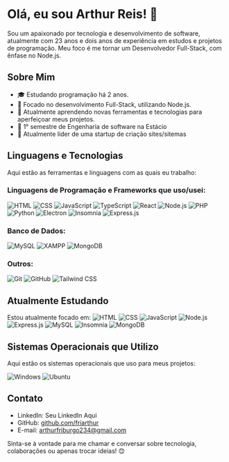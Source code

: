 # Olá, eu sou Arthur Reis! 👋

Sou um apaixonado por tecnologia e desenvolvimento de software, atualmente com 23 anos e dois anos de experiência em estudos e projetos de programação. Meu foco é me tornar um Desenvolvedor Full-Stack, com ênfase no Node.js.

## Sobre Mim

- 🎓 Estudando programação há 2 anos.
- 🚀 Focado no desenvolvimento Full-Stack, utilizando Node.js.
- 🌱 Atualmente aprendendo novas ferramentas e tecnologias para aperfeiçoar meus projetos.
- 📖 1° semestre de Engenharia de software na Estácio
- 👑 Atualmente lider de uma startup de criação sites/sitemas

## Linguagens e Tecnologias

Aqui estão as ferramentas e linguagens com as quais eu trabalho:

### Linguagens de Programação e Frameworks que uso/usei:

![HTML](https://img.shields.io/badge/HTML-%23e34f26?style=for-the-badge&logo=html5&logoColor=white)
![CSS](https://img.shields.io/badge/CSS-%2338a1db?style=for-the-badge&logo=css3&logoColor=white)
![JavaScript](https://img.shields.io/badge/JavaScript-%23f7df1e?style=for-the-badge&logo=javascript&logoColor=black)
![TypeScript](https://img.shields.io/badge/TypeScript-%233178c6?style=for-the-badge&logo=typescript&logoColor=white)
![React](https://img.shields.io/badge/React-%2361dafb?style=for-the-badge&logo=react&logoColor=black)
![Node.js](https://img.shields.io/badge/Node.js-%23339933?style=for-the-badge&logo=node.js&logoColor=white)
![PHP](https://img.shields.io/badge/PHP-%237777bb?style=for-the-badge&logo=php&logoColor=white)
![Python](https://img.shields.io/badge/Python-%23306998?style=for-the-badge&logo=python&logoColor=white)
![Electron](https://img.shields.io/badge/Electron-%23253256?style=for-the-badge&logo=electron&logoColor=white)
![Insomnia](https://img.shields.io/badge/Insomnia-%235849C1?style=for-the-badge&logo=insomnia&logoColor=white)
![Express.js](https://img.shields.io/badge/Express.js-%23404D59?style=for-the-badge&logo=express&logoColor=white)


### Banco de Dados:
![MySQL](https://img.shields.io/badge/MySQL-%2300f?style=for-the-badge&logo=mysql&logoColor=white)
![XAMPP](https://img.shields.io/badge/XAMPP-%23D91212?style=for-the-badge&logo=xampp&logoColor=white)
![MongoDB](https://img.shields.io/badge/MongoDB-%2347A248?style=for-the-badge&logo=mongodb&logoColor=white)


### Outros:
![Git](https://img.shields.io/badge/Git-%23f34f29?style=for-the-badge&logo=git&logoColor=white)
![GitHub](https://img.shields.io/badge/GitHub-%23000000?style=for-the-badge&logo=github&logoColor=white)
![Tailwind CSS](https://img.shields.io/badge/Tailwind_CSS-%2383aaf0?style=for-the-badge&logo=tailwindcss&logoColor=white)

## Atualmente Estudando

Estou atualmente focado em:
![HTML](https://img.shields.io/badge/HTML-%23e34f26?style=for-the-badge&logo=html5&logoColor=white)
![CSS](https://img.shields.io/badge/CSS-%2338a1db?style=for-the-badge&logo=css3&logoColor=white)
![JavaScript](https://img.shields.io/badge/JavaScript-%23f7df1e?style=for-the-badge&logo=javascript&logoColor=black)
![Node.js](https://img.shields.io/badge/Node.js-%23339933?style=for-the-badge&logo=node.js&logoColor=white)
![Express.js](https://img.shields.io/badge/Express.js-%23404D59?style=for-the-badge&logo=express&logoColor=white)
![MySQL](https://img.shields.io/badge/MySQL-%2300f?style=for-the-badge&logo=mysql&logoColor=white)
![Insomnia](https://img.shields.io/badge/Insomnia-%235849C1?style=for-the-badge&logo=insomnia&logoColor=white)
![MongoDB](https://img.shields.io/badge/MongoDB-%2347A248?style=for-the-badge&logo=mongodb&logoColor=white)




## Sistemas Operacionais que Utilizo

Aqui estão os sistemas operacionais que uso para meus projetos:

![Windows](https://img.shields.io/badge/Windows-%230078D4?style=for-the-badge&logo=windows&logoColor=white)
![Ubuntu](https://img.shields.io/badge/Ubuntu-%23E95420?style=for-the-badge&logo=ubuntu&logoColor=white)


## Contato

- LinkedIn: Seu LinkedIn Aqui
- GitHub: [github.com/friarthur](https://github.com/friarthur)
- E-mail: arthurfriburgo234@gmail.com

Sinta-se à vontade para me chamar e conversar sobre tecnologia, colaborações ou apenas trocar ideias! 😊
